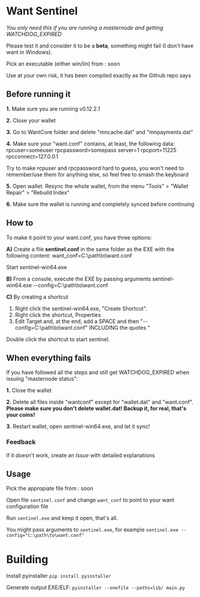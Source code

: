 # Want Sentinel

*You only need this if you are running a masternode and getting WATCHDOG_EXPIRED*

Please test it and consider it to be a **beta**, something might fail (I don't have want in Windows).

Pick an executable (either win/lin) from : soon

Use at your own risk, it has been compiled exactly as the Github repo says

## Before running it

**1.** Make sure you are running v0.12.2.1

**2.** Close your wallet

**3.** Go to WantCore folder and delete "mncache.dat" and "mnpayments.dat"

**4.** Make sure your "want.conf" contains, at least, the following data:
rpcuser=someuser
rpcpassword=somepass
server=1
rpcport=11225
rpcconnect=127.0.0.1

Try to make rcpuser and rpcpassword hard to guess, you won't need to remember/use them for anything else, so feel free to smash the keyboard

**5.** Open wallet. Resync the whole wallet, from the menu "Tools" > "Wallet Repair" > "Rebuild Index"

**6.** Make sure the wallet is running and completely synced before continuing

## How to

To make it point to your want.conf, you have three options:

**A)** Create a file **sentinel.conf** in the same folder as the EXE with the following content:
want_conf=C:\path\to\want.conf

Start sentinel-win64.exe

**B)** From a console, execute the EXE by passing arguments
sentinel-win64.exe --config=C:\path\to\want.conf

**C)** By creating a shortcut

1) Right click the sentinel-win64.exe, "Create Shortcut".
2) Right click the shortcut, Properties
3) Edit Target and, at the end, add a SPACE and then "--config=C:\path\to\want.conf" INCLUDING the quotes "

Double click the shortcut to start sentinel.

## When everything fails
If you have followed all the steps and still get WATCHDOG_EXPIRED when issuing "masternode status":

**1.** Close the wallet

**2.** Delete all files inside "wantconf" except for "wallet.dat" and "want.conf".
**Please make sure you don't delete wallet.dat! Backup it, for real, that's your coins!**

**3.** Restart wallet, open sentinel-win64.exe, and let it sync!

### Feedback
If it doesn't work, create an *Issue* with detailed explanations


## Usage

Pick the appropiate file from : soon

Open file `sentinel.conf` and change `want_conf` to point to your want configuration file

Run `sentinel.exe` and keep it open, that's all.

You might pass arguments to `sentinel.exe`, for example `sentinel.exe --config="C:\path\to\want.conf"`


# Building

Install pyinstaller `pip install pyinstaller`

Generate output EXE/ELF: `pyinstaller --onefile --paths=lib/ main.py`
